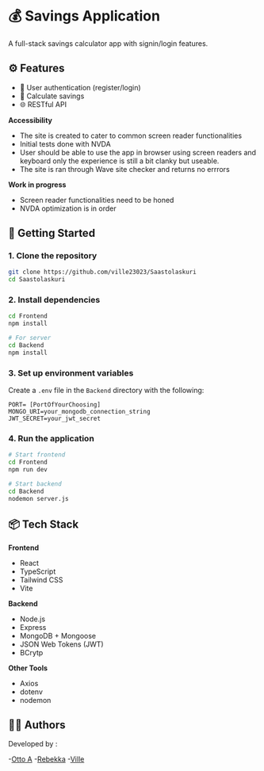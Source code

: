# 💰 Savings Application

A full-stack savings calculator app with signin/login features. 


## ⚙️ Features

- 🔐 User authentication (register/login)  
- 💸 Calculate savings   
- 🌐 RESTful API  


**Accessibility**

- The site is created to cater to common screen reader functionalities
- Initial tests done with NVDA
- User should be able to use the app in browser using screen readers and keyboard only the experience is still a bit clanky but useable.
- The site is ran through Wave site checker and returns no errrors

**Work in progress**

- Screen reader functionalities need to be honed
- NVDA optimization is in order


## 🚀 Getting Started

### 1. Clone the repository

```bash
git clone https://github.com/ville23023/Saastolaskuri
cd Saastolaskuri
```

### 2. Install dependencies

```bash
cd Frontend
npm install

# For server
cd Backend
npm install
```

### 3. Set up environment variables

Create a `.env` file in the `Backend` directory with the following:

```
PORT= [PortOfYourChoosing]
MONGO_URI=your_mongodb_connection_string
JWT_SECRET=your_jwt_secret
```

### 4. Run the application

```bash
# Start frontend
cd Frontend
npm run dev

# Start backend
cd Backend
nodemon server.js
```

## 📦 Tech Stack

**Frontend**

- React  
- TypeScript  
- Tailwind CSS  
- Vite  

**Backend**

- Node.js  
- Express  
- MongoDB + Mongoose  
- JSON Web Tokens (JWT)
- BCrytp

**Other Tools**

- Axios  
- dotenv  
- nodemon  


## 👨‍💻 Authors

Developed by :

 -[Otto A](https://github.com/OAnsaharju)
 -[Rebekka](https://github.com/Rebepekka)
 -[Ville](https://github.com/ville23023)
